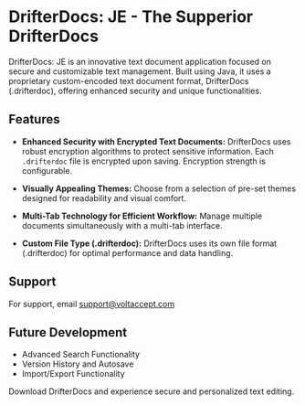 # DrifterDocs: JE - The Supperior DrifterDocs

DrifterDocs: JE is an innovative text document application focused on secure and customizable text management. Built using Java, it uses a proprietary custom-encoded text document format, DrifterDocs (.drifterdoc), offering enhanced security and unique functionalities.


## Features

- **Enhanced Security with Encrypted Text Documents:** DrifterDocs uses robust encryption algorithms to protect sensitive information. Each `.drifterdoc` file is encrypted upon saving. Encryption strength is configurable.

- **Visually Appealing Themes:** Choose from a selection of pre-set themes designed for readability and visual comfort.

- **Multi-Tab Technology for Efficient Workflow:** Manage multiple documents simultaneously with a multi-tab interface.

- **Custom File Type (.drifterdoc):** DrifterDocs uses its own file format (.drifterdoc) for optimal performance and data handling.


## Support

For support, email support@voltaccept.com

## Future Development

- Advanced Search Functionality
- Version History and Autosave
- Import/Export Functionality


Download DrifterDocs and experience secure and personalized text editing.
